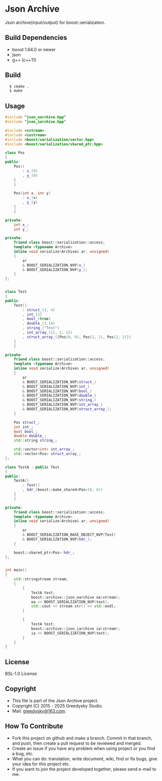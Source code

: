 Json Archive
===========
Json archive(input/output) for boost::serialization.

## Build Dependencies
* boost 1.64.0 or newer
* json
* g++ (c++11)

## Build
```bash
  $ cmake .
  $ make
```

## Usage
```c++
#include "json_oarchive.hpp"
#include "json_iarchive.hpp"

#include <sstream>
#include <iostream>
#include <boost/serialization/vector.hpp>
#include <boost/serialization/shared_ptr.hpp>

class Pos
{
public:
    Pos()
        : x_(0)
        , y_(0)
    {
    }

    Pos(int x, int y)
        : x_(x)
        , y_(y)
    {
    }

private:
    int x_;
    int y_;

private:
    friend class boost::serialization::access;
    template <typename Archive>
    inline void serialize(Archive& ar, unsigned)
    {
        ar
        & BOOST_SERIALIZATION_NVP(x_)
        & BOOST_SERIALIZATION_NVP(y_);
    }
};


class Test
{
public:
    Test()
        : struct_(3, 4)
        , int_(1)
        , bool_(true)
        , double_(3.14)
        , string_("Test")
        , int_array_({1, 1, 1})
        , struct_array_({Pos(0, 0), Pos(1, 1), Pos(2, 2)})
    {
    }

private:
    friend class boost::serialization::access;
    template <typename Archive>
    inline void serialize(Archive& ar, unsigned)
    {
        ar
        & BOOST_SERIALIZATION_NVP(struct_)
        & BOOST_SERIALIZATION_NVP(int_)
        & BOOST_SERIALIZATION_NVP(bool_)
        & BOOST_SERIALIZATION_NVP(double_)
        & BOOST_SERIALIZATION_NVP(string_)
        & BOOST_SERIALIZATION_NVP(int_array_)
        & BOOST_SERIALIZATION_NVP(struct_array_);
    }

    Pos struct_;
    int int_;
    bool bool_;
    double double_;
    std::string string_;

    std::vector<int> int_array_;
    std::vector<Pos> struct_array_;
};

class TestA : public Test
{
public:
    TestA()
        : Test()
        , hdr_(boost::make_shared<Pos>(6, 6))
    {
    }

private:
    friend class boost::serialization::access;
    template <typename Archive>
    inline void serialize(Archive& ar, unsigned)
    {
        ar
        & BOOST_SERIALIZATION_BASE_OBJECT_NVP(Test)
        & BOOST_SERIALIZATION_NVP(hdr_);
    }

    boost::shared_ptr<Pos> hdr_;
};


int main()
{
    std::stringstream stream;
    {
        {
            TestA test;
            boost::archive::json_oarchive oa(stream);
            oa << BOOST_SERIALIZATION_NVP(test);
            std::cout << stream.str() << std::endl;
        }

        {
            TestA test;
            boost::archive::json_iarchive ia(stream);
            ia >> BOOST_SERIALIZATION_NVP(test);
        }
    }
}
```

## License
BSL-1.0 License

## Copyright
 * This file is part of the Json Archive project.
 * Copyright (C) 2015 - 2025 Greedysky Studio.
 * Mail: greedysky@163.com.

## How To Contribute
 * Fork this project on github and make a branch. Commit in that branch, and push, then create a pull request to be reviewed and merged.
 * Create an issue if you have any problem when using project or you find a bug, etc.
 * What you can do: translation, write document, wiki, find or fix bugs, give your idea for this project etc.
 * If you want to join the project developed together, please send e-mail to me.
